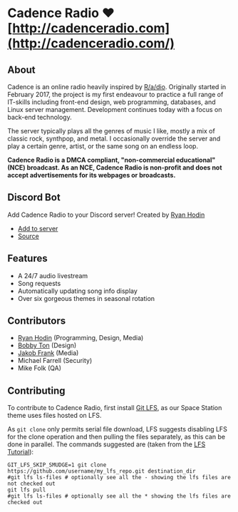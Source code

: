 # Cadence Radio ♥ [http://cadenceradio.com](http://cadenceradio.com/)
## About
Cadence is an online radio heavily inspired by [R/a/dio](http://r-a-d.io/). Originally started in February 2017, the project is my first endeavour to practice a full range of IT-skills including front-end design, web programming, databases, and Linux server management. Development continues today with a focus on back-end technology.

The server typically plays all the genres of music I like, mostly a mix of classic rock, synthpop, and metal. I occasionally override the server and play a certain genre, artist, or the same song on an endless loop.

**Cadence Radio is a DMCA compliant, "non-commercial educational" (NCE) broadcast. As an NCE, Cadence Radio is non-profit and does not accept advertisements for its webpages or broadcasts.**

## Discord Bot
Add Cadence Radio to your Discord server! Created by [Ryan Hodin](https://github.com/za419)
* [Add to server](https://discordapp.com/oauth2/authorize?client_id=372999377569972224&scope=bot&permissions=1)
* [Source](https://github.com/za419/CadenceBot)

## Features
* A 24/7 audio livestream
* Song requests
* Automatically updating song info display
* Over six gorgeous themes in seasonal rotation

## Contributors
* [Ryan Hodin](https://github.com/za419) (Programming, Design, Media)
* [Bobby Ton](https://github.com/bobbyt1997) (Design)
* [Jakob Frank](https://github.com/jakobfrank) (Media)
* Michael Farrell (Security)
* Mike Folk (QA)

## Contributing
To contribute to Cadence Radio, first install [Git LFS](https://git-lfs.github.com/), as our Space Station theme uses files hosted on LFS.

As `git clone` only permits serial file download, LFS suggests disabling LFS for the clone operation and then pulling the files separately, as this can be done in parallel. The commands suggested are (taken from the [LFS Tutorial](https://github.com/git-lfs/git-lfs/wiki/Tutorial)):

    GIT_LFS_SKIP_SMUDGE=1 git clone https://github.com/username/my_lfs_repo.git destination_dir
    #git lfs ls-files # optionally see all the - showing the lfs files are not checked out
    git lfs pull
    #git lfs ls-files # optionally see all the * showing the lfs files are checked out
